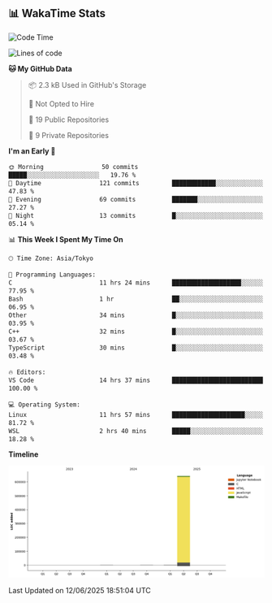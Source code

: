 ## 📊 WakaTime Stats

<!--START_SECTION:waka-->
![Code Time](http://img.shields.io/badge/Code%20Time-166%20hrs%2016%20mins-blue)

![Lines of code](https://img.shields.io/badge/From%20Hello%20World%20I%27ve%20Written-647.5%20thousand%20lines%20of%20code-blue)

**🐱 My GitHub Data** 

> 📦 2.3 kB Used in GitHub's Storage 
 > 
> 🚫 Not Opted to Hire
 > 
> 📜 19 Public Repositories 
 > 
> 🔑 9 Private Repositories 
 > 
**I'm an Early 🐤** 

```text
🌞 Morning                50 commits          █████░░░░░░░░░░░░░░░░░░░░   19.76 % 
🌆 Daytime                121 commits         ████████████░░░░░░░░░░░░░   47.83 % 
🌃 Evening                69 commits          ███████░░░░░░░░░░░░░░░░░░   27.27 % 
🌙 Night                  13 commits          █░░░░░░░░░░░░░░░░░░░░░░░░   05.14 % 
```


📊 **This Week I Spent My Time On** 

```text
🕑︎ Time Zone: Asia/Tokyo

💬 Programming Languages: 
C                        11 hrs 24 mins      ███████████████████░░░░░░   77.95 % 
Bash                     1 hr                ██░░░░░░░░░░░░░░░░░░░░░░░   06.95 % 
Other                    34 mins             █░░░░░░░░░░░░░░░░░░░░░░░░   03.95 % 
C++                      32 mins             █░░░░░░░░░░░░░░░░░░░░░░░░   03.67 % 
TypeScript               30 mins             █░░░░░░░░░░░░░░░░░░░░░░░░   03.48 % 

🔥 Editors: 
VS Code                  14 hrs 37 mins      █████████████████████████   100.00 % 

💻 Operating System: 
Linux                    11 hrs 57 mins      ████████████████████░░░░░   81.72 % 
WSL                      2 hrs 40 mins       █████░░░░░░░░░░░░░░░░░░░░   18.28 % 
```

**Timeline**

![Lines of Code chart](https://raw.githubusercontent.com/Hen00af/Hen00af/main/assets/bar_graph.png)


 Last Updated on 12/06/2025 18:51:04 UTC
<!--END_SECTION:waka-->
